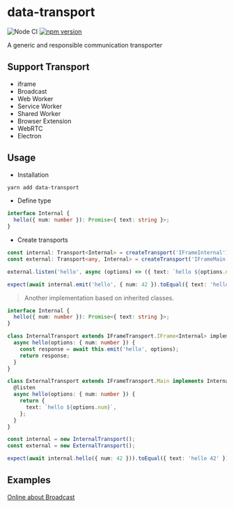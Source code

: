 # data-transport

![Node CI](https://github.com/unadlib/data-transport/workflows/Node%20CI/badge.svg)
[![npm version](https://badge.fury.io/js/data-transport.svg)](http://badge.fury.io/js/data-transport)

A generic and responsible communication transporter

## Support Transport

- iframe
- Broadcast
- Web Worker
- Service Worker
- Shared Worker
- Browser Extension
- WebRTC
- Electron

## Usage

- Installation

```sh
yarn add data-transport
```

- Define type

```ts
interface Internal {
  hello({ num: number }): Promise<{ text: string }>;
}
```

- Create transports

```ts
const internal: Transport<Internal> = createTransport('IFrameInternal');
const external: Transport<any, Internal> = createTransport('IFrameMain');

external.listen('hello', async (options) => ({ text: `hello ${options.num}` }));

expect(await internal.emit('hello', { num: 42 }).toEqual({ text: 'hello 42' });
```

> Another implementation based on inherited classes.

```ts
interface Internal {
  hello({ num: number }): Promise<{ text: string }>;
}

class InternalTransport extends IFrameTransport.IFrame<Internal> implement Internal {
  async hello(options: { num: number }) {
    const response = await this.emit('hello', options);
    return response;
  }
}

class ExternalTransport extends IFrameTransport.Main implements Internal {
  @listen
  async hello(options: { num: number }) {
    return {
      text: `hello ${options.num}`,
    };
  }
}

const internal = new InternalTransport();
const external = new ExternalTransport();

expect(await internal.hello({ num: 42 })).toEqual({ text: 'hello 42' });
```

## Examples

[Online about Broadcast](https://codesandbox.io/s/data-transport-example-lkg8k)
